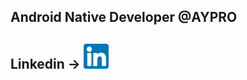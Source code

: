 ## Android Native Developer @AYPRO

## Linkedin -> [<img src='linkedin.png' alt='linkedin' height='40'>](https://www.linkedin.com/in/tuna-%C3%BCnsal-183679167)
